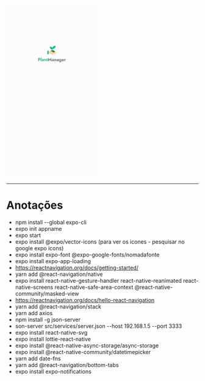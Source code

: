 <img src="gif.gif"><hr>

# Anotações

- npm install --global expo-cli
- expo init appname
- expo start
- expo install @expo/vector-icons (para ver os icones - pesquisar no google expo icons)
- expo install expo-font @expo-google-fonts/nomadafonte
- expo install expo-app-loading
- https://reactnavigation.org/docs/getting-started/
- yarn add @react-navigation/native
- expo install react-native-gesture-handler react-native-reanimated react-native-screens react-native-safe-area-context @react-native-community/masked-view
- https://reactnavigation.org/docs/hello-react-navigation
- yarn add @react-navigation/stack
- yarn add axios
- npm install -g json-server
- son-server src/services/server.json --host 192.168.1.5 --port 3333
- expo install react-native-svg
- expo install lottie-react-native
- expo install @react-native-async-storage/async-storage
- expo install @react-native-community/datetimepicker
- yarn add date-fns
- yarn add @react-navigation/bottom-tabs
- expo install expo-notifications